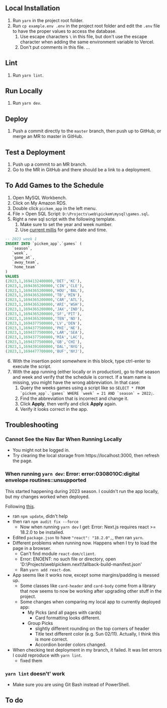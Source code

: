 ## Local Installation

1. Run `yarn` in the project root folder.
2. Run `cp example.env .env` in the project root folder and edit the `.env` file to have the proper values to access the database.
   1. Use escape characters `\` in this file, but don't use the escape character when adding the same environment variable to Vercel.
   2. Don't put comments in this file.
      ...

## Lint

1. Run `yarn lint`.

## Run Locally

1. Run `yarn dev`.

## Deploy

1. Push a commit directly to the `master` branch, then push up to GitHub, or merge an MR to master in GitHub.

## Test a Deployment

1. Push up a commit to an MR branch.
2. Go to the MR in GitHub and there should be a link to a deployment.

## To Add Games to the Schedule

1. Open MySQL Workbench.
2. Click on My Amazon RDS.
3. Double click `pickem_app` in the left menu.
4. File > Open SQL Script: `D:\Projects\web\pickem\mysql\games.sql`.
5. Right a new sql script with the following template.
   1. Make sure to set the year and week number.
   2. Use [current millis](https://currentmillis.com/) for game date and time.

```sql
-- 2023 week 1
INSERT INTO `pickem_app`.`games` (
   `season`,
   `week`,
   `game_at`,
   `away_team`,
   `home_team`
)
VALUES
(2023,1,1694132400000,'DET','KC'),
(2023,1,1694365200000,'CIN','CLE'),
(2023,1,1694365200000,'HOU','BAL'),
(2023,1,1694365200000,'TB','MIN'),
(2023,1,1694365200000,'CAR','ATL'),
(2023,1,1694365200000,'ARI','WSH'),
(2023,1,1694365200000,'JAX','IND'),
(2023,1,1694365200000,'SF','PIT'),
(2023,1,1694365200000,'TEN','NO'),
(2023,1,1694377500000,'LV','DEN'),
(2023,1,1694377500000,'PHI','NE'),
(2023,1,1694377500000,'LAR','SEA'),
(2023,1,1694377500000,'MIA','LAC'),
(2023,1,1694377500000,'GB','CHI'),
(2023,1,1694391600000,'DAL','NYG'),
(2023,1,1694477700000,'BUF','NYJ'),
```

6. With the insertion point somewhere in this block, type ctrl-enter to execute the script.
7. With the app running (either locally or in production), go to that season and week and verify that the schedule is correct. If a team name is missing, you might have the wrong abbreviation. In that case:
   1. Query the weeks games using a script like so `` SELECT * FROM `pickem_app`.`games` WHERE `week` = 21 AND `season` = 2022; ``.
   2. Find the abbreviation that is incorrect and change it.
   3. Click **Apply**, then verify and click **Apply** again.
   4. Verify it looks correct in the app.

## Troubleshooting

### Cannot See the Nav Bar When Running Locally

-  You might not be logged in.
-  Try clearing the local storage from https://localhost:3000, then refresh the page.

### When running `yarn dev`: Error: error:0308010C:digital envelope routines::unsupported

This started happening during 2023 season. I couldn't run the app locally, but my changes worked when deployed.

Following [this](https://stackoverflow.com/questions/69692842/error-message-error0308010cdigital-envelope-routinesunsupported).

-  ran `npm update`, didn't help
-  then ran `npm audit fix --force`
   -  Now when running `yarn dev` I get: Error: Next.js requires react >= 18.2.0 to be installed.
-  Edited `package.json` to have `"react": "18.2.0",`, then ran `yarn`.
-  Different problems when running now. Happens when I try to load the page in a browser.
   -  Can't find module `react-dom/client`.
   -  Error: ENOENT: no such file or directory, open 'D:\Projects\web\pickem\.next\fallback-build-manifest.json'
   -  Ran `yarn add react-dom`.
-  App seems like it works now, except some margins/padding is messed up.
   -  Some classes like `card-header` and `card-body` come from a library that now seems to now be working after upgrading other stuff in the project.
   -  Some changes when comparing my local app to currently deployed app:
      -  My Picks (and all pages with cards)
         -  Card formatting looks different.
      -  Group Picks
         -  slightly different rounding on the top corners of header
         -  Title text different color (e.g. Sun 02/11). Actually, I think this is more correct.
         -  Accordion border colors changed.
-  When checking test deployment in my branch, it failed. It was lint errors I could reproduce with `yarn lint`.
   -  fixed them

### `yarn lint` doesn't' work

-  Make sure you are using Git Bash instead of PowerShell.

## To do
